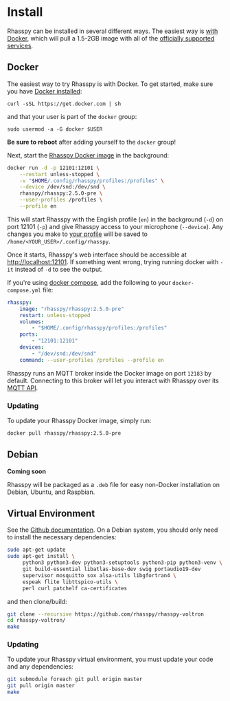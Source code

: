 # Install

Rhasspy can be installed in several different ways. The easiest way is [with Docker](#docker), which will pull a 1.5-2GB image with all of the [officially supported services](https://github.com/rhasspy/rhasspy-voltron).

## Docker

The easiest way to try Rhasspy is with Docker. To get started, make sure you have [Docker installed](https://docs.docker.com/install/):

    curl -sSL https://get.docker.com | sh

and that your user is part of the `docker` group:

    sudo usermod -a -G docker $USER

**Be sure to reboot** after adding yourself to the `docker` group!

Next, start the [Rhasspy Docker image](https://hub.docker.com/r/rhasspy/rhasspy) in the background:

```bash
docker run -d -p 12101:12101 \
    --restart unless-stopped \
    -v "$HOME/.config/rhasspy/profiles:/profiles" \
    --device /dev/snd:/dev/snd \
    rhasspy/rhasspy:2.5.0-pre \
    --user-profiles /profiles \
    --profile en
```

This will start Rhasspy with the English profile (`en`) in the background (`-d`) on port 12101 (`-p`) and give Rhasspy access to your microphone (`--device`). Any changes you make to [your profile](profiles.md) will be saved to `/home/<YOUR_USER>/.config/rhasspy`.

Once it starts, Rhasspy's web interface should be accessible at [http://localhost:12101](http://localhost:12101). If something went wrong, trying running docker with `-it` instead of `-d` to see the output.

If you're using [docker compose](https://docs.docker.com/compose/), add the following to your `docker-compose.yml` file:

```yaml
rhasspy:
    image: "rhasspy/rhasspy:2.5.0-pre"
    restart: unless-stopped
    volumes:
        - "$HOME/.config/rhasspy/profiles:/profiles"
    ports:
        - "12101:12101"
    devices:
        - "/dev/snd:/dev/snd"
    command: --user-profiles /profiles --profile en
```

Rhasspy runs an MQTT broker inside the Docker image on port `12183` by default. Connecting to this broker will let you interact with Rhasspy over its [MQTT API](reference.md#mqtt-api).

### Updating

To update your Rhasspy Docker image, simply run:

```bash
docker pull rhasspy/rhasspy:2.5.0-pre
```

## Debian

**Coming soon**

Rhasspy will be packaged as a `.deb` file for easy non-Docker installation on Debian, Ubuntu, and Raspbian.

## Virtual Environment

See the [Github documentation](https://github.com/rhasspy/rhasspy-voltron). On a Debian system, you should only need to install the necessary dependencies:

```bash
sudo apt-get update
sudo apt-get install \
     python3 python3-dev python3-setuptools python3-pip python3-venv \
     git build-essential libatlas-base-dev swig portaudio19-dev
     supervisor mosquitto sox alsa-utils libgfortran4 \
     espeak flite libttspico-utils \
     perl curl patchelf ca-certificates
```

and then clone/build:

```bash
git clone --recursive https://github.com/rhasspy/rhasspy-voltron
cd rhasspy-voltron/
make
```

### Updating

To update your Rhasspy virtual environment, you must update your code and any dependencies:

```bash
git submodule foreach git pull origin master
git pull origin master
make
```
